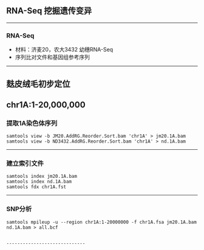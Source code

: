## RNA-Seq 挖掘遗传变异
-----------------------------
### RNA-Seq
* 材料：济麦20，农大3432 幼穗RNA-Seq
* 序列比对文件和基因组参考序列
-----------------------------
## 麸皮绒毛初步定位
chr1A:1-20,000,000
-----------------------------
### 提取1A染色体序列
```
samtools view -b JM20.AddRG.Reorder.Sort.bam 'chr1A' > jm20.1A.bam  
samtools view -b ND3432.AddRG.Reorder.Sort.bam 'chr1A' > nd.1A.bam
```
-----------------------------
### 建立索引文件
```
samtools index jm20.1A.bam
samtools index nd.1A.bam
samtools fdx chr1A.fst
```
-----------------------------
### SNP分析
```
samtools mpileup -u --region chr1A:1-20000000 -f chr1A.fsa jm20.1A.bam nd.1A.bam > all.bcf


-----------------------------
